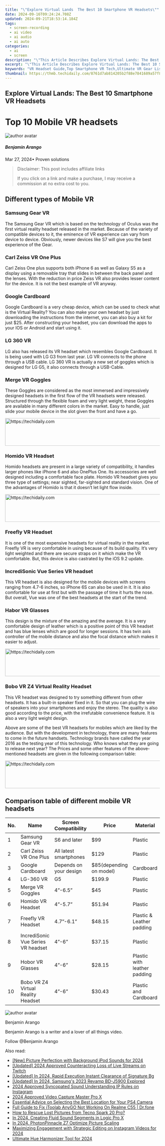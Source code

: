 ```yaml
---
title: "\"Explore Virtual Lands  The Best 10 Smartphone VR Headsets\""
date: 2024-09-16T09:24:24.708Z
updated: 2024-09-21T18:53:14.184Z
tags: 
  - screen-recording
  - ai video
  - ai audio
  - ai auto
categories: 
  - ai
  - screen
description: "\"This Article Describes Explore Virtual Lands: The Best 10 Smartphone VR Headsets\""
excerpt: "\"This Article Describes Explore Virtual Lands: The Best 10 Smartphone VR Headsets\""
keywords: "VR Headset Guide,Top Smartphone VR Tech,Ultimate VR Gear List,Best VR for Phones,Smartphones with VR,Premium VR Devices,Smartphone Virtual Reality Headsets"
thumbnail: https://thmb.techidaily.com/8761d7ab814205b2f88e7841689a57f834d49b25e2e76dad4d19bc3d0f2882d9.jpg
---
```


## Explore Virtual Lands: The Best 10 Smartphone VR Headsets

# Top 10 Mobile VR headsets

![author avatar](https://images.wondershare.com/filmora/article-images/benjamin-arango-author.jpg)

##### Benjamin Arango

 Mar 27, 2024• Proven solutions

>  Disclaimer: This post includes affiliate links
>
>  If you click on a link and make a purchase, I may receive a commission at no extra cost to you.
>

## Different types of Mobile VR

### Samsung Gear VR

 The Samsung Gear VR which is based on the technology of Oculus was the first virtual reality headset released in the market. Because of the variety of compatible devices to it, the eminence of VR experience can vary from device to device. Obviously, newer devices like S7 will give you the best experience of the Gear.

### Carl Zeiss VR One Plus

 Carl Zeiss One plus supports both iPhone 6 as well as Galaxy S5 as a display using a removable tray that slides in between the back panel and the lenses. With the reduction in price Zeiss VR also provides lesser content for the device. It is not the best example of VR anyway.

### Google Cardboard

 Google Cardboard is a very cheap device, which can be used to check what is the Virtual Reality? You can also make your own headset by just downloading the instructions from the internet, you can also buy a kit for just $25\. After constructing your headset, you can download the apps to your IOS or Android and start using it.

### LG 360 VR

 LG also has released its VR headset which resembles Google Cardboard. It is being used with LG G3 from last year. LG VR connects to the phone through a USB cable. LG 360 VR is actually a new set of goggles which is designed for LG G5, it also connects through a USB-Cable.

### Merge VR Goggles

 These Goggles are considered as the most immersed and impressively designed headsets in the first flow of the VR headsets were released. Structured through the flexible foam and very light weight, these Goggles are available in many different colors in the market. Easy to handle, just slide your mobile device in the slot given the front and have a go.

<!-- affiliate ads begin -->
<a href="https://appsumo.8odi.net/c/5597632/2123732/7443" target="_top" id="2123732">
  <img src="//a.impactradius-go.com/display-ad/7443-2123732" border="0" alt="https://techidaily.com" width="600" height="90"/>
</a>
<img height="0" width="0" src="https://appsumo.8odi.net/i/5597632/2123732/7443" style="position:absolute;visibility:hidden;" border="0" />
<!-- affiliate ads end -->

### Homido VR Headset

 Homido headsets are present in a large variety of compatibility, it handles larger phones like iPhone 6 and also OnePlus One. Its accessories are well designed including a comfortable face plate. Homido VR headset gives you three type of settings; near sighted, far-sighted and standard vision. One of the advantages of Homido is that it doesn’t let light flow inside.

<!-- affiliate ads begin -->
<a href="https://appsumo.8odi.net/c/5597632/2087390/7443" target="_top" id="2087390">
  <img src="//a.impactradius-go.com/display-ad/7443-2087390" border="0" alt="https://techidaily.com" width="728" height="90"/>
</a>
<img height="0" width="0" src="https://appsumo.8odi.net/i/5597632/2087390/7443" style="position:absolute;visibility:hidden;" border="0" />
<!-- affiliate ads end -->

### Freefly VR Headset

 It is one of the most expensive headsets for virtual reality in the market. Freefly VR is very comfortable in using because of its build quality. It’s very light weighted and there are secure straps on it which make the VR comfortable. But, this device is also castrated by the iOS 9.2 update.

### IncrediSonic Vue Series VR headset

 This VR headset is also designed for the mobile devices with screens ranging from 4.7-6 inches, so iPhone 6S can also be used in it. It is also comfortable for use at first but with the passage of time it hurts the nose. But overall, Vue was one of the best headsets at the start of the trend.

### Habor VR Glasses

 This design is the mixture of the amazing and the average. It is a very comfortable design of leather which is a positive point of this VR headset and has blue lenses which are good for longer sessions. It has twin axis controller of the mobile distance and also the focal distance which makes it easier to adjust.

<!-- affiliate ads begin -->
<a href="https://appsumo.8odi.net/c/5597632/2105860/7443" target="_top" id="2105860">
  <img src="//a.impactradius-go.com/display-ad/7443-2105860" border="0" alt="https://techidaily.com" width="728" height="90"/>
</a>
<img height="0" width="0" src="https://appsumo.8odi.net/i/5597632/2105860/7443" style="position:absolute;visibility:hidden;" border="0" />
<!-- affiliate ads end -->

### Bobo VR Z4 Virtual Reality Headset

 This VR headset was designed to try something different from other headsets. It has a built-in speaker fixed in it. So that you can plug the wire of speakers into your smartphones and enjoy the stereo. The quality is also good according to the price, with the irrefutable convenience feature. It is also a very light weight design.

 Above are some of the best VR headsets for mobiles which are liked by the audience. But with the development in technology, there are many features to come in the future handsets. Technology brands have called the year 2016 as the testing year of this technology. Who knows what they are going to release next year? The Prices and some other features of the above-mentioned headsets are given in the following comparison table:

<!-- affiliate ads begin -->
<a href="https://appsumo.8odi.net/c/5597632/2137413/7443" target="_top" id="2137413">
  <img src="//a.impactradius-go.com/display-ad/7443-2137413" border="0" alt="https://techidaily.com" width="728" height="90"/>
</a>
<img height="0" width="0" src="https://appsumo.8odi.net/i/5597632/2137413/7443" style="position:absolute;visibility:hidden;" border="0" />
<!-- affiliate ads end -->

## Comparison table of different mobile VR headsets

| No. | Name                               | Screen Compatibility   | Price                   | Material                     |
| --- | ---------------------------------- | ---------------------- | ----------------------- | ---------------------------- |
| 1   | Samsung Gear VR                    | S6 and later           | $99                     | Plastic                      |
| 2   | Carl Zeiss VR One Plus             | All latest smartphones | $129                    | Plastic                      |
| 3   | Google Cardboard                   | Depends on your design | $85(depending on model) | Cardboard                    |
| 4   | LG-360 VR                          | G5                     | $199.9                  | Plastic                      |
| 5   | Merge VR Goggles                   | 4”-6.5”                | $45                     | Plastic                      |
| 6   | Homido VR Headset                  | 4”-5.7”                | $51.94                  | Plastic                      |
| 7   | Freefly VR Headset                 | 4.7”-6.1”              | $48.15                  | Plastic & Leather padding    |
| 8   | IncrediSonic Vue Series VR headset | 4”-6”                  | $37.15                  | Plastic                      |
| 9   | Hobor VR Glasses                   | 4”-6”                  | $28.15                  | Plastic with leather padding |
| 10  | Bobo VR Z4 Virtual Reality Headset | 4”-6”                  | $30.43                  | Plastic and Cardboard        |

![author avatar](https://images.wondershare.com/filmora/article-images/benjamin-arango-author.jpg)

Benjamin Arango

Benjamin Arango is a writer and a lover of all things video.

Follow @Benjamin Arango


<ins class="adsbygoogle"
     style="display:block"
     data-ad-format="autorelaxed"
     data-ad-client="ca-pub-7571918770474297"
     data-ad-slot="1223367746"></ins>



<ins class="adsbygoogle"
     style="display:block"
     data-ad-client="ca-pub-7571918770474297"
     data-ad-slot="8358498916"
     data-ad-format="auto"
     data-full-width-responsive="true"></ins>


<span class="atpl-alsoreadstyle">Also read:</span>
<div><ul>
<li><a href="https://fox-info.techidaily.com/new-picture-perfection-with-background-ipod-sounds-for-2024/"><u>[New] Picture Perfection with Background iPod Sounds for 2024</u></a></li>
<li><a href="https://fox-info.techidaily.com/updated-2024-approved-counteracting-loss-of-live-streams-on-twitch/"><u>[Updated] 2024 Approved Counteracting Loss of Live Streams on Twitch</u></a></li>
<li><a href="https://fox-info.techidaily.com/updated-in-2024-rapid-execution-instant-clearance-of-signature-bg/"><u>[Updated] In 2024, Rapid Execution Instant Clearance of Signature Bg</u></a></li>
<li><a href="https://fox-info.techidaily.com/updated-in-2024-samsungs-2023-revamp-bd-j5900-explored/"><u>[Updated] In 2024, Samsung's 2023 Revamp BD-J5900 Explored</u></a></li>
<li><a href="https://some-guidance.techidaily.com/2024-approved-syncopated-sound-understanding-ip-rules-on-instagram/"><u>2024 Approved Syncopated Sound Understanding IP Rules on Instagram</u></a></li>
<li><a href="https://screen-capture.techidaily.com/2024-approved-video-capture-master-pro-x/"><u>2024 Approved Video Capture Master Pro X</u></a></li>
<li><a href="https://buynow-reviews.techidaily.com/essential-advice-on-selecting-the-best-location-for-your-ps4-camera/"><u>Essential Advice on Selecting the Best Location for Your PS4 Camera</u></a></li>
<li><a href="https://fake-location.techidaily.com/full-guide-to-fix-itoolab-anygo-not-working-on-realme-c55-drfone-by-drfone-virtual-android/"><u>Full Guide to Fix iToolab AnyGO Not Working On Realme C55 | Dr.fone</u></a></li>
<li><a href="https://blog-min.techidaily.com/how-to-rescue-lost-pictures-from-tecno-spark-20-pro-by-fonelab-android-recover-pictures/"><u>How to Rescue Lost Pictures from Tecno Spark 20 Pro?</u></a></li>
<li><a href="https://fox-info.techidaily.com/in-2024-creating-fluid-sound-segments-in-logic-pro-x/"><u>In 2024, Creating Fluid Sound Segments in Logic Pro X</u></a></li>
<li><a href="https://fox-info.techidaily.com/in-2024-photonpinnacle-z7-optimize-picture-scaling/"><u>In 2024, PhotonPinnacle Z7 Optimize Picture Scaling</u></a></li>
<li><a href="https://instagram-videos.techidaily.com/maximizing-engagement-with-strategic-editing-on-instagram-videos-for-2024/"><u>Maximizing Engagement with Strategic Editing on Instagram Videos for 2024</u></a></li>
<li><a href="https://some-approaches.techidaily.com/ultimate-hue-harmonizer-tool-for-2024/"><u>Ultimate Hue Harmonizer Tool for 2024</u></a></li>
</ul></div>

